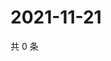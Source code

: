 # 2021-11-21

共 0 条

<!-- BEGIN WEIBO -->
<!-- 最后更新时间 Sun Nov 21 2021 03:11:22 GMT+0800 (China Standard Time) -->

<!-- END WEIBO -->
